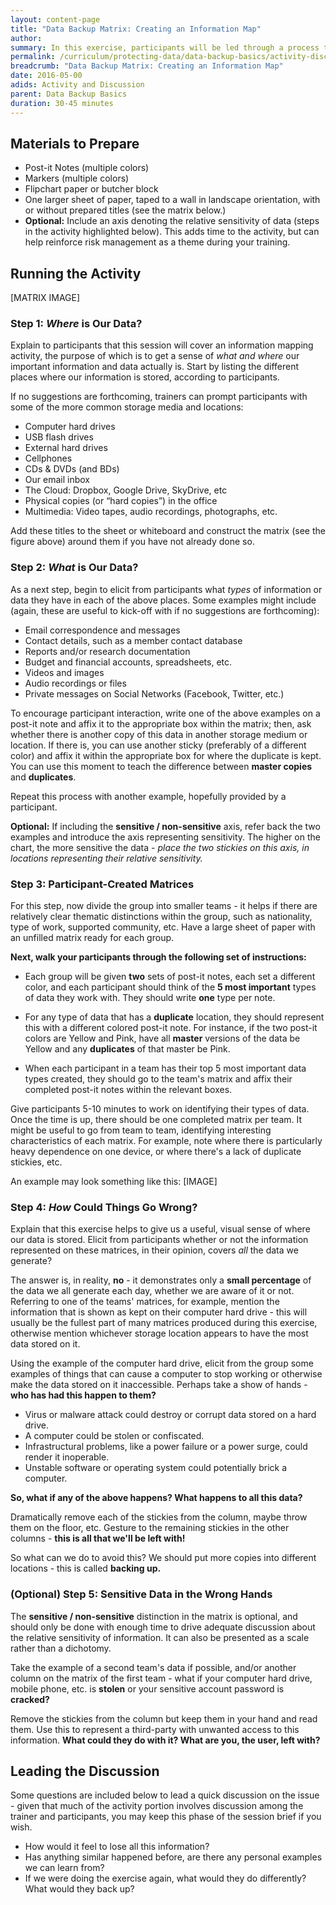```yaml
---
layout: content-page
title: "Data Backup Matrix: Creating an Information Map"
author: 
summary: In this exercise, participants will be led through a process to think critically about the different *kinds* of data they store, *where* such data is stored, and what the potential *impact* of losing control of such data might be. The depth of discussion in this exercise will vary depending on group dynamics. In an ideal scenario, the participants have a high level of trust with each other and will be comfortable speaking freely. In situations in which participants are unfamiliar to one another, trainers may want to try to break a larger group up into teams or small groups that share similar situations.
permalink: /curriculum/protecting-data/data-backup-basics/activity-discussion/data-backup-matrix-information-map
breadcrumb: "Data Backup Matrix: Creating an Information Map"
date: 2016-05-00
adids: Activity and Discussion
parent: Data Backup Basics
duration: 30-45 minutes
---
```


## Materials to Prepare ##
- Post-it Notes (multiple colors)
- Markers (multiple colors)
- Flipchart paper or butcher block
- One larger sheet of paper, taped to a wall in landscape orientation, with or without prepared titles (see the matrix below.) 
- **Optional:** Include an axis denoting the relative sensitivity of data (steps in the activity highlighted below). This adds time to the activity, but can help reinforce risk management as a theme during your training.


## Running the Activity ##

[MATRIX IMAGE]

### Step 1: *Where* is Our Data? ###
Explain to participants that this session will cover an information mapping activity, the purpose of which is to get a sense of *what and where* our important information and data actually is. Start by listing the different places where our information is stored, according to participants.

If no suggestions are forthcoming, trainers can prompt participants with some of the more common storage media and locations:

- Computer hard drives
- USB flash drives
- External hard drives
- Cellphones
- CDs & DVDs (and BDs)
- Our email inbox
- The Cloud: Dropbox, Google Drive, SkyDrive, etc
- Physical copies (or “hard copies”) in the office
- Multimedia: Video tapes, audio recordings, photographs, etc.

Add these titles to the sheet or whiteboard and construct the matrix (see the figure above) around them if you have not already done so.

### Step 2: *What* is Our Data? ###

As a next step, begin to elicit from participants what *types* of information or data they have in each of the above places. Some examples might include (again, these are useful to kick-off with if no suggestions are forthcoming):

- Email correspondence and messages
- Contact details, such as a member contact database
- Reports and/or research documentation
- Budget and financial accounts, spreadsheets, etc.
- Videos and images
- Audio recordings or files
- Private messages on Social Networks (Facebook, Twitter, etc.)

To encourage participant interaction, write one of the above examples on a post-it note and affix it to the appropriate box within the matrix; then, ask whether there is another copy of this data in another storage medium or location. If there is, you can use another sticky (preferably of a different color) and affix it within the appropriate box for where the duplicate is kept. You can use this moment to teach the difference between **master copies** and **duplicates**.

Repeat this process with another example, hopefully provided by a participant.

**Optional:** If including the **sensitive / non-sensitive** axis, refer back the two examples and introduce the axis representing sensitivity. The higher on the chart, the more sensitive the data - *place the two stickies on this axis, in locations representing their relative sensitivity.*

### Step 3: Participant-Created Matrices ###

For this step, now divide the group into smaller teams - it helps if there are relatively clear thematic distinctions within the group, such as nationality, type of work, supported community, etc. Have a large sheet of paper with an unfilled matrix ready for each group.

**Next, walk your participants through the following set of instructions:**

- Each group will be given **two** sets of post-it notes, each set a different color, and each participant should think of the **5 most important** types of data they work with. They should write **one** type per note.

- For any type of data that has a **duplicate** location, they should represent this with a different colored post-it note. For instance, if the two post-it colors are Yellow and Pink, have all **master** versions of the data be Yellow and any **duplicates** of that master be Pink.

- When each participant in a team has their top 5 most important data types created, they should go to the team's matrix and affix their completed post-it notes within the relevant boxes.

Give participants 5-10 minutes to work on identifying their types of data. Once the time is up, there should be one completed matrix per team. It might be useful to go from team to team, identifying interesting characteristics of each matrix. For example, note where there is particularly heavy dependence on one device, or where there's a lack of duplicate stickies, etc.

An example may look something like this:
[IMAGE]

### Step 4: *How* Could Things Go Wrong? ###

Explain that this exercise helps to give us a useful, visual sense of where our data is stored. Elicit from participants whether or not the information represented on these matrices, in their opinion, covers *all* the data we generate? 

The answer is, in reality, **no** - it demonstrates only a **small percentage** of the data we all generate each day, whether we are aware of it or not. Referring to one of the teams' matrices, for example, mention the information that is shown as kept on their computer hard drive - this will usually be the fullest part of many matrices produced during this exercise, otherwise mention whichever storage location appears to have the most data stored on it.

Using the example of the computer hard drive, elicit from the group some examples of things that can cause a computer to stop working or otherwise make the data stored on it inaccessible. Perhaps take a show of hands - **who has had this happen to them?**

- 	Virus or malware attack could destroy or corrupt data stored on a hard drive.
- 	A computer could be stolen or confiscated.
- 	Infrastructural problems, like a power failure or a power surge, could render it inoperable.
- 	Unstable software or operating system could potentially brick a computer.

**So, what if any of the above happens? What happens to all this data?**

Dramatically remove each of the stickies from the column, maybe throw them on the floor, etc.
Gesture to the remaining stickies in the other columns - **this is all that we'll be left with!**

So what can we do to avoid this? We should put more copies into different locations - this is called **backing up.**

### (Optional) Step 5: Sensitive Data in the Wrong Hands ###

The **sensitive / non-sensitive** distinction in the matrix is optional, and should only be done with enough time to drive adequate discussion about the relative sensitivity of information. It can also be presented as a scale rather than a dichotomy.

Take the example of a second team's data if possible, and/or another column on the matrix of the first team - what if your computer hard drive, mobile phone, etc. is **stolen** or your  sensitive account password is **cracked?**

Remove the stickies from the column but keep them in your hand and read them. Use this to represent a third-party with unwanted access to this information. **What could they do with it? What are you, the user, left with?**

## Leading the Discussion ##

Some questions are included below to lead a quick discussion on the issue - given that much of the activity portion involves discussion among the trainer and participants, you may keep this phase of the session brief if you wish.

- How would it feel to lose all this information?
- Has anything similar happened before, are there any personal examples we can learn from?
- If we were doing the exercise again, what would they do differently? What would they back up?
